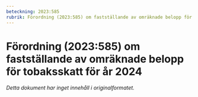 ```yaml
---
beteckning: 2023:585
rubrik: Förordning (2023:585) om fastställande av omräknade belopp för tobaksskatt för år 2024
---
```

# Förordning (2023:585) om fastställande av omräknade belopp för tobaksskatt för år 2024

*Detta dokument har inget innehåll i originalformatet.*